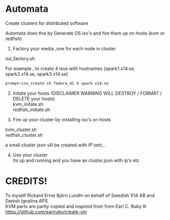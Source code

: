 # Automata
Create clusters for distributed software

Automata does this by Generate OS iso's and fire them up on hosts (kvm or redfish)

1) Factory your media ,one for each node in cluster.  

iso_factory.sh <osversion> <nodes> <nodename> <domain>  

For example , to create 4 isos with hostnames {spark1.x14.se, spark2.x14.se, spark3.x14.se}  
```bash
prompt>iso_create.sh fedora_41 4 spark x14.se
```

2) Initate your hosts   (DISCLAIMER WARNING WILL DESTROY / FORMAT / DELETE your hosts)  
kvm_initate.sh <osversion> <nodes> <nodename> <domain>  
redfish_initiate.sh <osversion> <nodes> <nodename> <domain>  


3) Fire up your cluster by installing iso's on hosts  

kvm_cluster.sh <osversion> <nodes> <nodename> <domain>   
redfish_cluster.sh <osversion> <nodes> <nodename> <domain>  

a small cluster json vill be created with IP'setc..  

4) Use your cluster  
Its up and running and you have an cluster.json with ip's etc  



# CREDITS!  
To myself Rickard Ernst Björn Lundin on behalf of Swedish X14 AB and Danish Ignalina APS  
KVM parts are partly copied and inspired from from Earl C. Ruby III https://github.com/earlruby/create-vm  
